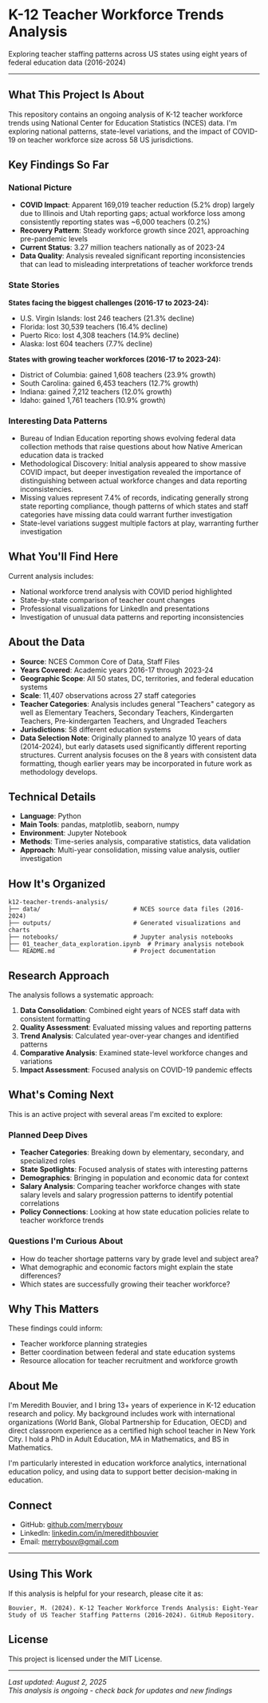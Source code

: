 # K-12 Teacher Workforce Trends Analysis

Exploring teacher staffing patterns across US states using eight years of 
federal education data (2016-2024)

---

## What This Project Is About

This repository contains an ongoing analysis of K-12 teacher workforce 
trends using National Center for Education Statistics (NCES) data. I'm 
exploring national patterns, state-level variations, and the impact of 
COVID-19 on teacher workforce size across 58 US jurisdictions.

## Key Findings So Far

### National Picture
- **COVID Impact**: Apparent 169,019 teacher reduction (5.2% drop) largely due to Illinois and Utah reporting gaps; actual workforce loss among consistently reporting states was ~6,000 teachers (0.2%)
- **Recovery Pattern**: Steady workforce growth since 2021, approaching 
pre-pandemic levels
- **Current Status**: 3.27 million teachers nationally as of 2023-24
- **Data Quality**: Analysis revealed significant reporting inconsistencies that can lead to misleading interpretations of teacher workforce trends

### State Stories
**States facing the biggest challenges (2016-17 to 2023-24):**
- U.S. Virgin Islands: lost 246 teachers (21.3% decline)
- Florida: lost 30,539 teachers (16.4% decline)
- Puerto Rico: lost 4,308 teachers (14.9% decline)
- Alaska: lost 604 teachers (7.7% decline)

**States with growing teacher workforces (2016-17 to 2023-24):**
- District of Columbia: gained 1,608 teachers (23.9% growth)
- South Carolina: gained 6,453 teachers (12.7% growth)
- Indiana: gained 7,212 teachers (12.0% growth)
- Idaho: gained 1,761 teachers (10.9% growth)

### Interesting Data Patterns
- Bureau of Indian Education reporting shows evolving federal data 
collection methods that raise questions about how Native American 
education data is tracked
- Methodological Discovery: Initial analysis appeared to show massive COVID impact, but deeper investigation revealed the importance of distinguishing between actual workforce changes and data reporting inconsistencies.
- Missing values represent 7.4% of records, indicating generally strong 
state reporting compliance, though patterns of which states and staff 
categories have missing data could warrant further investigation
- State-level variations suggest multiple factors at play, warranting 
further investigation

## What You'll Find Here

Current analysis includes:
- National workforce trend analysis with COVID period highlighted
- State-by-state comparison of teacher count changes
- Professional visualizations for LinkedIn and presentations
- Investigation of unusual data patterns and reporting inconsistencies

## About the Data

- **Source**: NCES Common Core of Data, Staff Files
- **Years Covered**: Academic years 2016-17 through 2023-24
- **Geographic Scope**: All 50 states, DC, territories, and federal 
education systems
- **Scale**: 11,407 observations across 27 staff categories
- **Teacher Categories**: Analysis includes general "Teachers" category as 
well as Elementary Teachers, Secondary Teachers, Kindergarten Teachers, 
Pre-kindergarten Teachers, and Ungraded Teachers
- **Jurisdictions**: 58 different education systems
- **Data Selection Note**: Originally planned to analyze 10 years of data 
(2014-2024), but early datasets used significantly different reporting 
structures. Current analysis focuses on the 8 years with consistent data 
formatting, though earlier years may be incorporated in future work as 
methodology develops.

## Technical Details

- **Language**: Python
- **Main Tools**: pandas, matplotlib, seaborn, numpy
- **Environment**: Jupyter Notebook
- **Methods**: Time-series analysis, comparative statistics, data 
validation
- **Approach**: Multi-year consolidation, missing value analysis, outlier 
investigation

## How It's Organized

```
k12-teacher-trends-analysis/
├── data/                          # NCES source data files (2016-2024)
├── outputs/                       # Generated visualizations and charts
├── notebooks/                     # Jupyter analysis notebooks
├── 01_teacher_data_exploration.ipynb  # Primary analysis notebook
└── README.md                      # Project documentation
```

## Research Approach

The analysis follows a systematic approach:
1. **Data Consolidation**: Combined eight years of NCES staff data with 
consistent formatting
2. **Quality Assessment**: Evaluated missing values and reporting patterns
3. **Trend Analysis**: Calculated year-over-year changes and identified 
patterns
4. **Comparative Analysis**: Examined state-level workforce changes and 
variations
5. **Impact Assessment**: Focused analysis on COVID-19 pandemic effects

## What's Coming Next

This is an active project with several areas I'm excited to explore:

### Planned Deep Dives
- **Teacher Categories**: Breaking down by elementary, secondary, and 
specialized roles
- **State Spotlights**: Focused analysis of states with interesting 
patterns
- **Demographics**: Bringing in population and economic data for context
- **Salary Analysis**: Comparing teacher workforce changes with state salary levels and salary progression patterns to identify potential correlations
- **Policy Connections**: Looking at how state education policies relate 
to teacher workforce trends

### Questions I'm Curious About
- How do teacher shortage patterns vary by grade level and subject area?
- What demographic and economic factors might explain the state 
differences?
- Which states are successfully growing their teacher workforce?

## Why This Matters

These findings could inform:
- Teacher workforce planning strategies
- Better coordination between federal and state education systems
- Resource allocation for teacher recruitment and workforce growth

## About Me

I'm Meredith Bouvier, and I bring 13+ years of experience in K-12 
education research and policy. My background includes work with 
international organizations (World Bank, Global Partnership for Education, 
OECD) and direct classroom experience as a certified high school teacher 
in New York City. I hold a PhD in Adult Education, MA in Mathematics, and 
BS in Mathematics.

I'm particularly interested in education workforce analytics, 
international education policy, and using data to support better 
decision-making in education.

## Connect

- GitHub: [github.com/merrybouv](https://github.com/merrybouv)
- LinkedIn: 
[linkedin.com/in/meredithbouvier](https://www.linkedin.com/in/meredithbouvier/)
- Email: merrybouv@gmail.com

---

## Using This Work

If this analysis is helpful for your research, please cite it as:
```
Bouvier, M. (2024). K-12 Teacher Workforce Trends Analysis: Eight-Year 
Study of US Teacher Staffing Patterns (2016-2024). GitHub Repository.
```

## License

This project is licensed under the MIT License.

---

*Last updated: August 2, 2025*  
*This analysis is ongoing - check back for updates and new findings*
